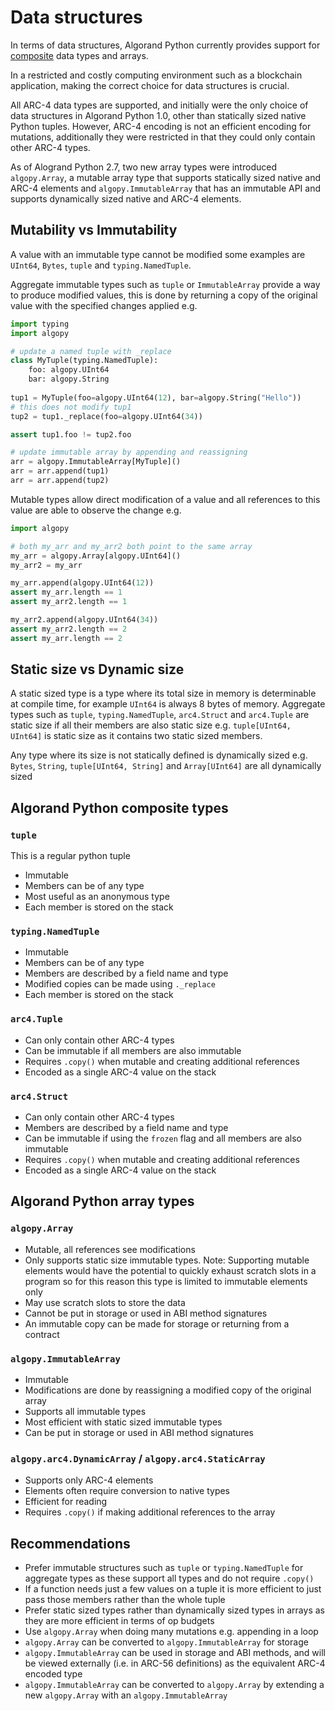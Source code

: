 # Data structures
In terms of data structures, Algorand Python currently provides support for 
[composite](https://en.wikipedia.org/wiki/Composite_data_type) data types and arrays.

In a restricted and costly computing environment such as a blockchain application, making the 
correct choice for data structures is crucial.

All ARC-4 data types are supported, and initially were the only choice of data structures in
Algorand Python 1.0, other than statically sized native Python tuples. However, ARC-4 encoding
is not an efficient encoding for mutations, additionally they were restricted in that they could
only contain other ARC-4 types.

As of Alogrand Python 2.7, two new array types were introduced `algopy.Array`, a mutable array type
that supports statically sized native and ARC-4 elements and `algopy.ImmutableArray` that has
an immutable API and supports dynamically sized native and ARC-4 elements.

## Mutability vs Immutability
A value with an immutable type cannot be modified some examples are `UInt64`, `Bytes`, `tuple` and `typing.NamedTuple`.

Aggregate immutable types such as `tuple` or `ImmutableArray` provide a way to produce modified values, 
this is done by returning a copy of the original value with the specified changes applied 
e.g.
```python
import typing
import algopy

# update a named tuple with _replace
class MyTuple(typing.NamedTuple):
    foo: algopy.UInt64
    bar: algopy.String
    
tup1 = MyTuple(foo=algopy.UInt64(12), bar=algopy.String("Hello"))
# this does not modify tup1
tup2 = tup1._replace(foo=algopy.UInt64(34))

assert tup1.foo != tup2.foo

# update immutable array by appending and reassigning
arr = algopy.ImmutableArray[MyTuple]()
arr = arr.append(tup1)
arr = arr.append(tup2)
```

Mutable types allow direct modification of a value and all references to this value are able to observe the change
e.g.
```python
import algopy

# both my_arr and my_arr2 both point to the same array
my_arr = algopy.Array[algopy.UInt64]()
my_arr2 = my_arr

my_arr.append(algopy.UInt64(12))
assert my_arr.length == 1
assert my_arr2.length == 1

my_arr2.append(algopy.UInt64(34))
assert my_arr2.length == 2
assert my_arr.length == 2
```

## Static size vs Dynamic size
A static sized type is a type where its total size in memory is determinable at compile time, for example
`UInt64` is always 8 bytes of memory. Aggregate types such as `tuple`, `typing.NamedTuple`, 
`arc4.Struct` and `arc4.Tuple` are static size if all their members are also static size 
e.g.
`tuple[UInt64, UInt64]` is static size as it contains two static sized members.

Any type where its size is not statically defined is dynamically sized e.g. `Bytes`,
`String`, `tuple[UInt64, String]` and `Array[UInt64]` are all dynamically sized

## Algorand Python composite types

### `tuple`
This is a regular python tuple
* Immutable 
* Members can be of any type
* Most useful as an anonymous type
* Each member is stored on the stack

### `typing.NamedTuple`
* Immutable
* Members can be of any type
* Members are described by a field name and type
* Modified copies can be made using `._replace`
* Each member is stored on the stack

### `arc4.Tuple`
* Can only contain other ARC-4 types
* Can be immutable if all members are also immutable
* Requires `.copy()` when mutable and creating additional references
* Encoded as a single ARC-4 value on the stack

### `arc4.Struct`
* Can only contain other ARC-4 types
* Members are described by a field name and type
* Can be immutable if using the `frozen` flag and all members are also immutable
* Requires `.copy()` when mutable and creating additional references
* Encoded as a single ARC-4 value on the stack

## Algorand Python array types

### `algopy.Array`
* Mutable, all references see modifications
* Only supports static size immutable types.
  Note: Supporting mutable elements would have the potential to quickly exhaust scratch slots in a 
  program so for this reason this type is limited to immutable elements only
* May use scratch slots to store the data
* Cannot be put in storage or used in ABI method signatures
* An immutable copy can be made for storage or returning from a contract 

### `algopy.ImmutableArray`
* Immutable
* Modifications are done by reassigning a modified copy of the original array
* Supports all immutable types
* Most efficient with static sized immutable types
* Can be put in storage or used in ABI method signatures

### `algopy.arc4.DynamicArray` / `algopy.arc4.StaticArray`
* Supports only ARC-4 elements
* Elements often require conversion to native types
* Efficient for reading
* Requires `.copy()` if making additional references to the array 

## Recommendations
* Prefer immutable structures such as `tuple` or `typing.NamedTuple` for aggregate types as these support all types and do not require `.copy()`
* If a function needs just a few values on a tuple it is more efficient to just pass those members rather than the whole tuple
* Prefer static sized types rather than dynamically sized types in arrays as they are more efficient in terms of op budgets
* Use `algopy.Array` when doing many mutations e.g. appending in a loop
* `algopy.Array` can be converted to `algopy.ImmutableArray` for storage
* `algopy.ImmutableArray` can be used in storage and ABI methods, and will be viewed externally (i.e. in ARC-56 definitions) as the equivalent ARC-4 encoded type
* `algopy.ImmutableArray` can be converted to `algopy.Array` by extending a new `algopy.Array` with an `algopy.ImmutableArray`

